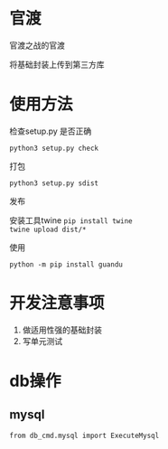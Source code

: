 # 官渡
官渡之战的官渡

将基础封装上传到第三方库

# 使用方法
检查setup.py 是否正确

`python3 setup.py check` 

打包

`python3 setup.py sdist` 

发布

安装工具twine `pip install twine`  
`twine upload dist/*`

使用

`python -m pip install guandu`

# 开发注意事项
1. 做适用性强的基础封装
2. 写单元测试


# db操作
## mysql
`from db_cmd.mysql import ExecuteMysql`